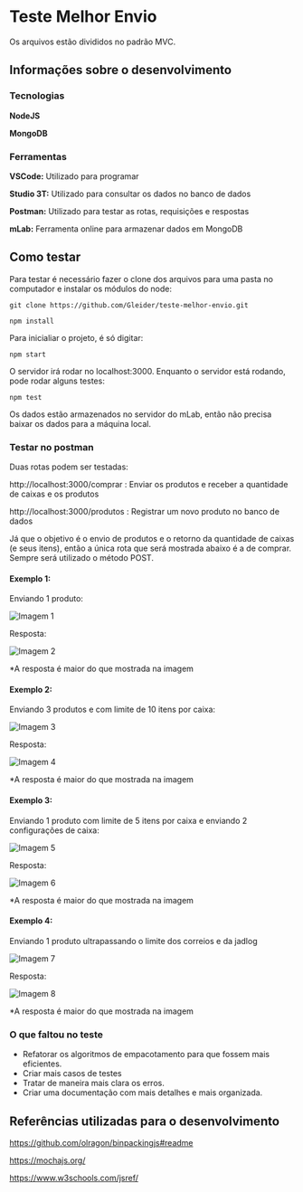 # Teste Melhor Envio
Os arquivos estão divididos no padrão MVC.

## Informações sobre o desenvolvimento
### Tecnologias
**NodeJS**

**MongoDB**

### Ferramentas
**VSCode:** Utilizado para programar

**Studio 3T:** Utilizado para consultar os dados no banco de dados

**Postman:** Utilizado para testar as rotas, requisições e respostas

**mLab:** Ferramenta online para armazenar dados em MongoDB

## Como testar
Para testar é necessário fazer o clone dos arquivos para uma pasta no computador e instalar os módulos do node:
```
git clone https://github.com/Gleider/teste-melhor-envio.git
```
```
npm install 
```
Para inicialiar o projeto, é só digitar:
```
npm start
```
O servidor irá rodar no localhost:3000.
Enquanto o servidor está rodando, pode rodar alguns testes:
```
npm test
```
Os dados estão armazenados no servidor do mLab, então não precisa baixar os dados para a máquina local.

### Testar no postman
Duas rotas podem ser testadas:

http://localhost:3000/comprar : Enviar os produtos e receber a quantidade de caixas e os produtos

http://localhost:3000/produtos : Registrar um novo produto no banco de dados

Já que o objetivo é o envio de produtos e o retorno da quantidade de caixas (e seus itens), então a única rota que será mostrada abaixo é a de comprar. Sempre será utilizado o método POST.

#### Exemplo 1: 
Enviando 1 produto:

![Imagem 1](./img/ex1.1.png)

Resposta:

![Imagem 2](./img/ex1.2.png)

*A resposta é maior do que mostrada na imagem

#### Exemplo 2:
Enviando 3 produtos e com limite de 10 itens por caixa:

![Imagem 3](./img/ex2.1.png)

Resposta:

![Imagem 4](./img/ex2.2.png)

*A resposta é maior do que mostrada na imagem

#### Exemplo 3:
Enviando 1 produto com limite de 5 itens por caixa e enviando 2 configurações de caixa:

![Imagem 5](./img/ex3.1.png)

Resposta:

![Imagem 6](./img/ex3.2.png)

*A resposta é maior do que mostrada na imagem

#### Exemplo 4:
Enviando 1 produto ultrapassando o limite dos correios e da jadlog

![Imagem 7](./img/ex4.1.png)

Resposta:

![Imagem 8](./img/ex4.2.png)

*A resposta é maior do que mostrada na imagem

### O que faltou no teste
- Refatorar os algoritmos de empacotamento para que fossem mais eficientes.
- Criar mais casos de testes
- Tratar de maneira mais clara os erros.
- Criar uma documentação com mais detalhes e mais organizada.

## Referências utilizadas para o desenvolvimento
https://github.com/olragon/binpackingjs#readme

https://mochajs.org/

https://www.w3schools.com/jsref/
